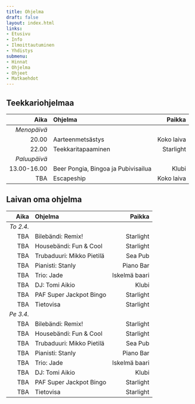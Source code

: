 ```yaml
---
title: Ohjelma
draft: false
layout: index.html
links:
- Etusivu
- Info
- Ilmoittautuminen
- Yhdistys
submenu:
- Hinnat
- Ohjelma
- Ohjeet
- Matkaehdot
---
```


## Teekkariohjelmaa
| Aika | Ohjelma | Paikka |
|---------:|:------|-------------:|
| _Menopäivä_  |
| 20.00 | Aarteenmetsästys | Koko laiva |
| 22.00 | Teekkaritapaaminen | Starlight |
| _Paluupäivä_ |
| 13.00-16.00 | Beer Pongia, Bingoa ja Pubivisailua | Klubi |
| TBA | Escapeship | Koko laiva |


## Laivan oma ohjelma
| Aika | Ohjelma | Paikka |
|---------:|:------|-------------:|
| _To 2.4._ |
| TBA | Bilebändi: Remix! | Starlight |
| TBA | Housebändi: Fun & Cool | Starlight |
| TBA | Trubaduuri: Mikko Pietilä | Sea Pub |
| TBA | Pianisti: Stanly | Piano Bar |
| TBA | Trio: Jade | Iskelmä baari |
| TBA | DJ: Tomi Aikio | Klubi |
| TBA | PAF Super Jackpot Bingo | Starlight |
| TBA | Tietovisa | Starlight |
| _Pe 3.4._ |
| TBA | Bilebändi: Remix! | Starlight |
| TBA | Housebändi: Fun & Cool | Starlight |
| TBA | Trubaduuri: Mikko Pietilä | Sea Pub |
| TBA | Pianisti: Stanly | Piano Bar |
| TBA | Trio: Jade | Iskelmä baari |
| TBA | DJ: Tomi Aikio | Klubi |
| TBA | PAF Super Jackpot Bingo | Starlight |
| TBA | Tietovisa | Starlight |
